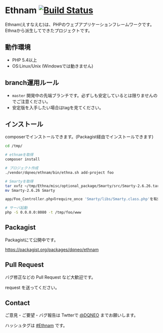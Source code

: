 # Ethnam [![Build Status](https://travis-ci.org/DQNEO/ethnam.svg?branch=master)](https://travis-ci.org/DQNEO/ethnam)

Ethnam(えすなえむ)は、PHPのウェブアプリケーションフレームワークです。
Ethnaから派生してできたプロジェクトです。

## 動作環境

* PHP 5.4以上
* OS:Linux/Unix (Windowsでは動きません)


## branch運用ルール

* `master` 開発中の先端ブランチです。必ずしも安定しているとは限りませんのでご注意ください。
* 安定版を入手したい場合はtagを見てください。


## インストール

composerでインストールできます。(Packagist経由でインストールできます)

```sh
cd /tmp/

# ethnamを取得
composer install

# プロジェクト作成
./vendor/dqneo/ethnam/bin/ethna.sh add-project foo

# Smartyを取得
tar xvfz ~/tmp/Ethna/misc/optional_package/Smarty/src/Smarty-2.6.26.tar.gz
mv Smarty-2.6.26 Smarty

app/Foo_Controller.phpのrequire_once 'Smarty/libs/Smarty.class.php'を有効にする

# サーバ起動
php -S 0.0.0.0:8080 -t /tmp/foo/www
```
## Packagist

Packagistにて公開中です。

https://packagist.org/packages/dqneo/ethnam

## Pull Request

バグ修正などの Pull Request など大歓迎です。

request を送ってください。

## Contact

ご意見・ご要望・バグ報告は  Twtterで [@DQNEO](https://twitter.com/DQNEO) までお願いします。

ハッシュタグは [#Ethnam](https://twitter.com/hashtag/ethnam?src=hash) です。
